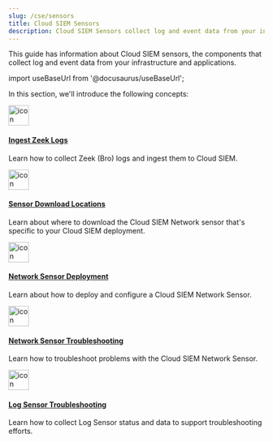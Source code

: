 ```yaml
---
slug: /cse/sensors
title: Cloud SIEM Sensors
description: Cloud SIEM Sensors collect log and event data from your infrastructure and applications.
---
```



This guide has information about Cloud SIEM sensors, the components that collect log and event data from your infrastructure and applications.

import useBaseUrl from '@docusaurus/useBaseUrl';

In this section, we'll introduce the following concepts:

<div className="box-wrapper" >
<div className="box smallbox card">
  <div className="container">
  <a href="/docs/cse/sensors/ingest-zeek-logs"><img src={useBaseUrl('img/icons/logs.png')} alt="icon" width="40"/><h4>Ingest Zeek Logs</h4></a>
  <p>Learn how to collect Zeek (Bro) logs and ingest them to Cloud SIEM.</p>
  </div>
</div>
<div className="box smallbox card">
  <div className="container">
  <a href="/docs/cse/sensors/sensor-download-locations"><img src={useBaseUrl('img/icons/operations/sensor.png')} alt="icon" width="40"/><h4>Sensor Download Locations</h4></a>
  <p>Learn about where to download the Cloud SIEM Network sensor that's specific to your Cloud SIEM deployment.</p>
  </div>
</div>
<div className="box smallbox card">
  <div className="container">
  <a href="/docs/cse/sensors/network-sensor-deployment-guide"><img src={useBaseUrl('img/icons/operations/deployment.png')} alt="icon" width="40"/><h4>Network Sensor Deployment</h4></a>
  <p>Learn about how to deploy and configure a Cloud SIEM Network Sensor.</p>
  </div>
</div>
<div className="box smallbox card">
  <div className="container">
  <a href="/docs/cse/sensors/network-sensor-troubleshooting"><img src={useBaseUrl('img/icons/operations/too-many-tools.png')} alt="icon" width="40"/><h4>Network Sensor Troubleshooting</h4></a>
  <p>Learn how to troubleshoot problems with the Cloud SIEM Network Sensor.</p>
  </div>
</div>
<div className="box smallbox card">
  <div className="container">
  <a href="/docs/cse/sensors/log-sensor-troubleshooting"><img src={useBaseUrl('img/icons/operations/troubleshoot.png')} alt="icon" width="40"/><h4>Log Sensor Troubleshooting</h4></a>
  <p>Learn how to collect Log Sensor status and data to support troubleshooting efforts.</p>
  </div>
</div>
</div>
